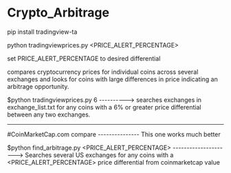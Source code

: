 # Crypto_Arbitrage

pip install tradingview-ta

python tradingviewprices.py <PRICE_ALERT_PERCENTAGE>

set PRICE_ALERT_PERCENTAGE to desired differential 

compares cryptocurrency prices for individual coins across several exchanges and looks for coins with large differences in price indicating an arbitrage opportunity.

$python tradingviewprices.py 6  ----------> searches exchanges in exchange_list.txt for any coins with a 6% or greater price differential between any two exchanges.

---------------------------------------------------------------------------------------------------------------------------------------------------------------------

#CoinMarketCap.com compare --------------- This one works much better

$python find_arbitrage.py <PRICE_ALERT_PERCENTAGE>   ---------------------> Searches several US exchanges for any coins with a <PRICE_ALERT_PERCENTAGE> price differential from coinmarketcap value
